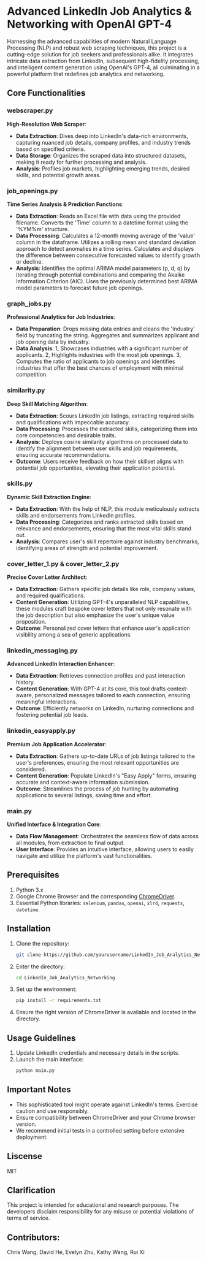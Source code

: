 # Advanced LinkedIn Job Analytics & Networking with OpenAI GPT-4

Harnessing the advanced capabilities of modern Natural Language Processing (NLP) and robust web scraping techniques, this project is a cutting-edge solution for job seekers and professionals alike. It integrates intricate data extraction from LinkedIn, subsequent high-fidelity processing, and intelligent content generation using OpenAI's GPT-4, all culminating in a powerful platform that redefines job analytics and networking.

## Core Functionalities

### webscraper.py
**High-Resolution Web Scraper**:
- **Data Extraction**: Dives deep into LinkedIn's data-rich environments, capturing nuanced job details, company profiles, and industry trends based on specified criteria.
- **Data Storage**: Organizes the scraped data into structured datasets, making it ready for further processing and analysis.
- **Analysis**: Profiles job markets, highlighting emerging trends, desired skills, and potential growth areas.

### job_openings.py
**Time Series Analysis & Prediction Functions**:
- **Data Extraction**: Reads an Excel file with data using the provided filename. Converts the 'Time' column to a datetime format using the '%YM%m' structure.
- **Data Processing**: Calculates a 12-month moving average of the 'value' column in the dataframe. Utilizes a rolling mean and standard deviation approach to detect anomalies in a time series. Calculates and displays the difference between consecutive forecasted values to identify growth or decline.
- **Analysis**: Identifies the optimal ARIMA model parameters (p, d, q) by iterating through potential combinations and comparing the Akaike Information Criterion (AIC). Uses the previously determined best ARIMA model parameters to forecast future job openings.

### graph_jobs.py
**Professional Analytics for Job Industries**:
- **Data Preparation**: Drops missing data entries and cleans the 'Industry' field by truncating the string. Aggregates and summarizes applicant and job opening data by industry.
- **Data Analysis**: 1, Showcases industries with a significant number of applicants. 2, Highlights industries with the most job openings. 3, Computes the ratio of applicants to job openings and identifies industries that offer the best chances of employment with minimal competition.

### similarity.py
**Deep Skill Matching Algorithm**:
- **Data Extraction**: Scours LinkedIn job listings, extracting required skills and qualifications with impeccable accuracy.
- **Data Processing**: Processes the extracted skills, categorizing them into core competencies and desirable traits.
- **Analysis**: Deploys cosine similarity algorithms on processed data to identify the alignment between user skills and job requirements, ensuring accurate recommendations.
- **Outcome**: Users receive feedback on how their skillset aligns with potential job opportunities, elevating their application potential.

### skills.py
**Dynamic Skill Extraction Engine**:
- **Data Extraction**: With the help of NLP, this module meticulously extracts skills and endorsements from LinkedIn profiles.
- **Data Processing**: Categorizes and ranks extracted skills based on relevance and endorsements, ensuring that the most vital skills stand out.
- **Analysis**: Compares user's skill repertoire against industry benchmarks, identifying areas of strength and potential improvement.

### cover_letter_1.py & cover_letter_2.py
**Precise Cover Letter Architect**:
- **Data Extraction**: Gathers specific job details like role, company values, and required qualifications.
- **Content Generation**: Utilizing GPT-4's unparalleled NLP capabilities, these modules craft bespoke cover letters that not only resonate with the job description but also emphasize the user's unique value proposition.
- **Outcome**: Personalized cover letters that enhance user's application visibility among a sea of generic applications.

### linkedin_messaging.py
**Advanced LinkedIn Interaction Enhancer**:
- **Data Extraction**: Retrieves connection profiles and past interaction history.
- **Content Generation**: With GPT-4 at its core, this tool drafts context-aware, personalized messages tailored to each connection, ensuring meaningful interactions.
- **Outcome**: Efficiently networks on LinkedIn, nurturing connections and fostering potential job leads.

### linkedin_easyapply.py
**Premium Job Application Accelerator**:
- **Data Extraction**: Gathers up-to-date URLs of job listings tailored to the user's preferences, ensuring the most relevant opportunities are considered.
- **Content Generation**: Populate LinkedIn's "Easy Apply" forms, ensuring accurate and context-aware information submission.
- **Outcome**: Streamlines the process of job hunting by automating applications to several listings, saving time and effort.

### main.py
**Unified Interface & Integration Core**:
- **Data Flow Management**: Orchestrates the seamless flow of data across all modules, from extraction to final output.
- **User Interface**: Provides an intuitive interface, allowing users to easily navigate and utilize the platform's vast functionalities.

## Prerequisites

1. Python 3.x
2. Google Chrome Browser and the corresponding [ChromeDriver](https://sites.google.com/a/chromium.org/chromedriver/).
3. Essential Python libraries: `selenium`, `pandas`, `openai`, `xlrd`, `requests`, `datetime`.

## Installation

1. Clone the repository:
   ```bash
   git clone https://github.com/yourusername/LinkedIn_Job_Analytics_Networking.git
2. Enter the directory:
   ```bash
   cd LinkedIn_Job_Analytics_Networking
3. Set up the environment:
   ```bash
   pip install -r requirements.txt
4. Ensure the right version of ChromeDriver is available and located in the directory.

## Usage Guidelines

1. Update LinkedIn credentials and necessary details in the scripts.
2. Launch the main interface:
   ```bash
   python main.py

## Important Notes

- This sophisticated tool might operate against LinkedIn's terms. Exercise caution and use responsibly.
- Ensure compatibility between ChromeDriver and your Chrome browser version.
- We recommend initial tests in a controlled setting before extensive deployment.

## Liscense
MIT

## Clarification
This project is intended for educational and research purposes. The developers disclaim responsibility for any misuse or potential violations of terms of service.

## Contributors:
Chris Wang, David He, Evelyn Zhu, Kathy Wang, Rui Xi
